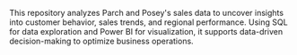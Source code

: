 This repository analyzes Parch and Posey's sales data to uncover insights into customer behavior, sales trends, and regional performance. Using SQL for data exploration and Power BI for visualization, it supports data-driven decision-making to optimize business operations.
